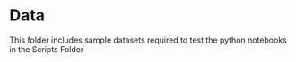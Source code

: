 # Data

This folder includes sample datasets required to test the python notebooks in the Scripts Folder
